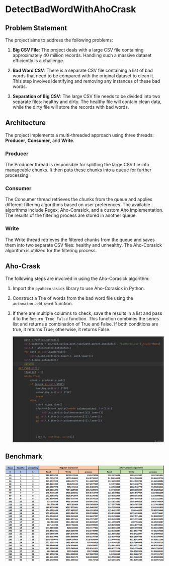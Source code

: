 # DetectBadWordWithAhoCrask


## Problem Statement

The project aims to address the following problems:

1. **Big CSV File**: The project deals with a large CSV file containing approximately 40 million records. Handling such a massive dataset efficiently is a challenge.

2. **Bad Word CSV**: There is a separate CSV file containing a list of bad words that need to be compared with the original dataset to clean it. This step involves identifying and removing any instances of these bad words.

3. **Separation of Big CSV**: The large CSV file needs to be divided into two separate files: healthy and dirty. The healthy file will contain clean data, while the dirty file will store the records with bad words.

## Architecture

The project implements a multi-threaded approach using three threads: **Producer**, **Consumer**, and **Write**.

### Producer

The Producer thread is responsible for splitting the large CSV file into manageable chunks. It then puts these chunks into a queue for further processing.

### Consumer

The Consumer thread retrieves the chunks from the queue and applies different filtering algorithms based on user preferences. The available algorithms include Regex, Aho-Corasick, and a custom Aho implementation. The results of the filtering process are stored in another queue.

### Write

The Write thread retrieves the filtered chunks from the queue and saves them into two separate CSV files: healthy and unhealthy. The Aho-Corasick algorithm is utilized for the filtering process.


## Aho-Crask

The following steps are involved in using the Aho-Corasick algorithm:

1. Import the `pyahocorasick` library to use Aho-Corasick in Python.
2. Construct a Trie of words from the bad word file using the `automaton.add_word` function.
3. If there are multiple columns to check, save the results in a list and pass it to the `Return_True_False` function. This function combines the series list and returns a combination of True and False. If both conditions are true, it returns True; otherwise, it returns False.

   ![This is an image](aho-crask.png)

## Benchmark

   ![This is an image](benchmark.png)


